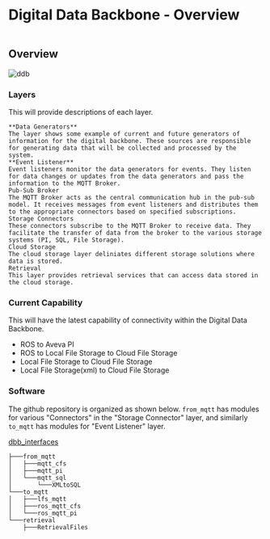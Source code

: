 # Digital Data Backbone - Overview

```{contents}
```
## Overview
![ddb](files/DigitalDataBackbone.png)

### Layers

This will provide descriptions of each layer.

    **Data Generators**
    The layer shows some example of current and future generators of information for the digital backbone. These sources are responsible for generating data that will be collected and processed by the system.
    **Event Listener**
    Event listeners monitor the data generators for events. They listen for data changes or updates from the data generators and pass the information to the MQTT Broker.
    Pub-Sub Broker
    The MQTT Broker acts as the central communication hub in the pub-sub model. It receives messages from event listeners and distributes them to the appropriate connectors based on specified subscriptions.
    Storage Connectors
    These connectors subscribe to the MQTT Broker to receive data. They facilitate the transfer of data from the broker to the various storage systems (PI, SQL, File Storage).
    Cloud Storage
    The cloud storage layer deliniates different storage solutions where data is stored. 
    Retrieval
    This layer provides retrieval services that can access data stored in the cloud storage.

### Current Capability
This will have the latest capability of connectivity within the Digital Data Backbone.

* ROS to Aveva PI
* ROS to Local File Storage to Cloud File Storage
* Local File Storage to Cloud File Storage
* Local File Storage(xml) to Cloud File Storage

### Software

The github repository is organized as shown below. `from_mqtt` has modules for various "Connectors" in the "Storage Connector" layer, and similarly `to_mqtt` has modules for "Event Listener" layer.

<a href="https://github.com/cmu-mfi/dbb_interfaces.git" class="inline-button"><i class="fab fa-github"></i>dbb_interfaces</a>

```
├───from_mqtt
│   ├───mqtt_cfs
│   ├───mqtt_pi
│   └───mqtt_sql
│       └───XMLtoSQL
└───to_mqtt
│   ├───lfs_mqtt
│   ├───ros_mqtt_cfs
│   └───ros_mqtt_pi
└───retrieval
    ├───RetrievalFiles
```
